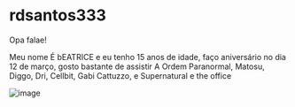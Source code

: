 # rdsantos333
Opa falae!

Meu nome É  bEATRICE e eu tenho 15 anos de idade, faço aniversário no dia 12 de março, gosto bastante de assistir A Ordem Paranormal, Matosu, Diggo, Dri, Cellbit, Gabi Cattuzzo, e Supernatural e the office


![image](https://github.com/rdsantos33/rdsantos333/assets/134704668/41816627-fc37-42b8-9495-1cf0c090d9b9)


